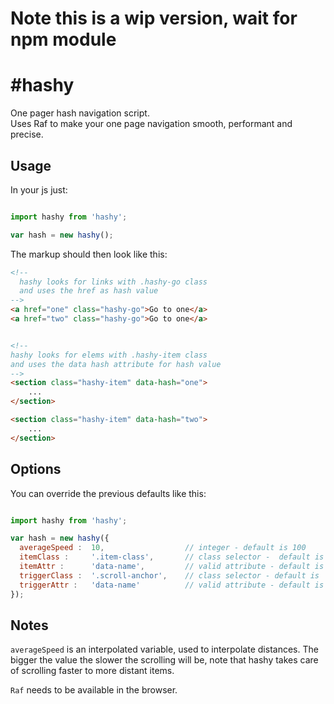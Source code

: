 # Note this is a wip version, wait for npm module

# #hashy

One pager hash navigation script.<br>
Uses Raf to make your one page navigation smooth, performant and precise.


## Usage

In your js just:

```javascript

import hashy from 'hashy';

var hash = new hashy();

```

The markup should then look like this:

```html
<!--
  hashy looks for links with .hashy-go class
  and uses the href as hash value
-->
<a href="one" class="hashy-go">Go to one</a>
<a href="two" class="hashy-go">Go to one</a>


<!--
hashy looks for elems with .hashy-item class
and uses the data hash attribute for hash value
-->
<section class="hashy-item" data-hash="one">
    ...
</section>

<section class="hashy-item" data-hash="two">
    ...
</section>

```

## Options

You can override the previous defaults like this:

```javascript

import hashy from 'hashy';

var hash = new hashy({
  averageSpeed :  10,                  // integer - default is 100
  itemClass :     '.item-class',       // class selector -  default is '.hashy-item'
  itemAttr :      'data-name',         // valid attribute - default is 'data-hash'
  triggerClass :  '.scroll-anchor',    // class selector - default is '.hashy-go'
  triggerAttr :   'data-name'          // valid attribute - default is 'href'
});

```


## Notes

```averageSpeed``` is an interpolated variable, used to interpolate distances.
The bigger the value the slower the scrolling will be, note that hashy takes care of scrolling faster to more distant items.

```Raf``` needs to be available in the browser.
